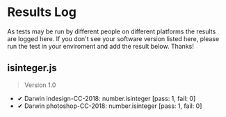 # Results Log

As tests may be run by different people on different platforms the results are logged here. If you don't see your software version listed here, please run the test in your enviroment and add the result below. Thanks!

## isinteger.js

> Version 1.0

- ✔ Darwin indesign-CC-2018: number.isinteger [pass: 1, fail: 0]
- ✔ Darwin photoshop-CC-2018: number.isinteger [pass: 1, fail: 0]
